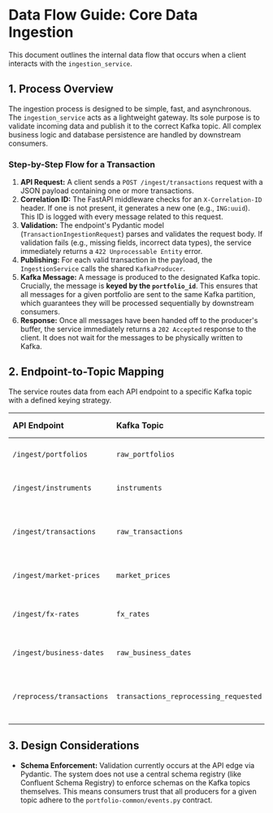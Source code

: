 
# Data Flow Guide: Core Data Ingestion

This document outlines the internal data flow that occurs when a client interacts with the `ingestion_service`.

## 1. Process Overview

The ingestion process is designed to be simple, fast, and asynchronous. The `ingestion_service` acts as a lightweight gateway. Its sole purpose is to validate incoming data and publish it to the correct Kafka topic. All complex business logic and database persistence are handled by downstream consumers.

### Step-by-Step Flow for a Transaction

1.  **API Request:** A client sends a `POST /ingest/transactions` request with a JSON payload containing one or more transactions.
2.  **Correlation ID:** The FastAPI middleware checks for an `X-Correlation-ID` header. If one is not present, it generates a new one (e.g., `ING:uuid`). This ID is logged with every message related to this request.
3.  **Validation:** The endpoint's Pydantic model (`TransactionIngestionRequest`) parses and validates the request body. If validation fails (e.g., missing fields, incorrect data types), the service immediately returns a `422 Unprocessable Entity` error.
4.  **Publishing:** For each valid transaction in the payload, the `IngestionService` calls the shared `KafkaProducer`.
5.  **Kafka Message:** A message is produced to the designated Kafka topic. Crucially, the message is **keyed by the `portfolio_id`**. This ensures that all messages for a given portfolio are sent to the same Kafka partition, which guarantees they will be processed sequentially by downstream consumers.
6.  **Response:** Once all messages have been handed off to the producer's buffer, the service immediately returns a `202 Accepted` response to the client. It does not wait for the messages to be physically written to Kafka.

## 2. Endpoint-to-Topic Mapping

The service routes data from each API endpoint to a specific Kafka topic with a defined keying strategy.

| API Endpoint | Kafka Topic | Kafka Message Key | Purpose of Key |
| :--- | :--- | :--- | :--- |
| `/ingest/portfolios` | `raw_portfolios` | `portfolioId` | Group all events for a portfolio. |
| `/ingest/instruments` | `instruments` | `securityId` | Group all events for an instrument. |
| `/ingest/transactions` | `raw_transactions` | `portfolio_id` | **Sequential processing** for a portfolio's activity. |
| `/ingest/market-prices` | `market_prices` | `securityId` | Group all prices for an instrument. |
| `/ingest/fx-rates` | `fx_rates` | `from-to` (e.g., EUR-USD) | Group all rates for a currency pair. |
| `/ingest/business-dates` | `raw_business_dates` | `businessDate` | Group events for a specific day. |
| `/reprocess/transactions` | `transactions_reprocessing_requested` | `transaction_id` | Target a specific transaction for reprocessing. |

## 3. Design Considerations

* **Schema Enforcement:** Validation currently occurs at the API edge via Pydantic. The system does not use a central schema registry (like Confluent Schema Registry) to enforce schemas on the Kafka topics themselves. This means consumers trust that all producers for a given topic adhere to the `portfolio-common/events.py` contract.

